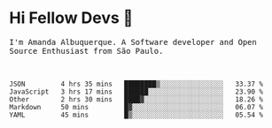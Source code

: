 # Hi Fellow Devs :wave:
   
<p>
  <samp>
    I'm Amanda Albuquerque. A Software developer and Open Source Enthusiast from São Paulo.
  </samp>

  
<!--   [![Twitter Follow](https://img.shields.io/twitter/follow/alalbux?style=social)](https://www.twitter.com/alalbux)
  [![Linkedin Badge](https://img.shields.io/badge/-alalbux-blue?style=flat-square&logo=Linkedin&logoColor=white&link=https://www.linkedin.com/in/alalbux/)](https://www.linkedin.com/in/alalbux/)
  [![Medium Badge](https://img.shields.io/badge/-alalbux-black?style=flat-square&logo=Medium&logoColor=white&link=https://medium.com/@alalbux)](https://medium.com/@alalbux) -->
</p>

  <br/>
  

<!--START_SECTION:waka-->
```text
JSON         4 hrs 35 mins   ████████▒░░░░░░░░░░░░░░░░   33.37 % 
JavaScript   3 hrs 17 mins   ██████░░░░░░░░░░░░░░░░░░░   23.90 % 
Other        2 hrs 30 mins   ████▓░░░░░░░░░░░░░░░░░░░░   18.26 % 
Markdown     50 mins         █▓░░░░░░░░░░░░░░░░░░░░░░░   06.07 % 
YAML         45 mins         █▒░░░░░░░░░░░░░░░░░░░░░░░   05.54 % 
```
<!--END_SECTION:waka-->

